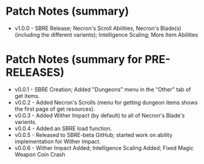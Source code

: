 # Patch Notes (summary)
- v1.0.0 - SBRE Release; Necron's Scroll Abilities, Necron's Blade(s) (including the different varients); Intelligence Scaling; More Item Abilities

# Patch Notes (summary for PRE-RELEASES)
- v0.0.1 - SBRE Creation; Added "Dungeons" menu in the "Other" tab of get items.
- v0.0.2 - Added Necron's Scrolls (menu for getting dungeon items shows the first page of get resources).
- v0.0.3 - Added Wither Impact (by default) to all of Necron's Blade's varients.
- v0.0.4 - Added an SBRE load function.
- v0.0.5 - Released to SBRE-beta GitHub; started work on ability implementation for Wither Impact.
- v0.0.6 - Wither Impact Added; Intelligence Scaling Added; Fixed Magic Weapon Coin Crash